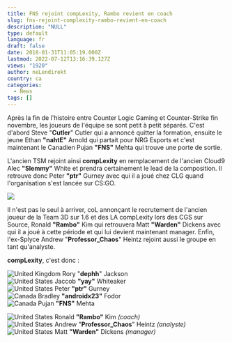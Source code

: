 ```yaml
---
title: FNS rejoint compLexity, Rambo revient en coach
slug: fns-rejoint-complexity-rambo-revient-en-coach
description: "NULL"
type: default
language: fr
draft: false
date: 2018-01-31T11:05:19.000Z
lastmod: 2022-07-12T13:16:39.127Z
views: "1920"
author: neLendirekt
country: ca
categories:
  - News
tags: []
---
```

Après la fin de l'histoire entre Counter Logic Gaming et Counter-Strike fin novembre, les joueurs de l'équipe se sont petit à petit séparés. C'est d'abord Steve "**Cutler**" Cutler qui a annoncé quitter la formation, ensuite le jeune Ethan **"nahtE"** Arnold qui partait pour NRG Esports et c'est maintenant le Canadien Pujan **"FNS"** Mehta qui trouve une porte de sortie.

L'ancien TSM rejoint ainsi **compLexity** en remplacement de l'ancien Cloud9 Alec **"Slemmy"** White et prendra certainement le lead de la composition. Il retrouve donc Peter **"ptr"** Gurney avec qui il a joué chez CLG quand l'organisation s'est lancée sur CS:GO.

![](/images/articles/5a71989041044/images/OZJBS7v5w0oDXXVrhIMw9KvwQrLtFUKbeigvfgHP.jpeg)

Il n'est pas le seul à arriver, coL annonçant le recrutement de l'ancien joueur de la Team 3D sur 1.6 et des LA compLexity lors des CGS sur Source, Ronald **"Rambo"** Kim qui retrouvera Matt **"Warden"** Dickens avec qui il a joué à cette période et qui lui devient maintenant manager. Enfin, l'ex-Splyce Andrew "**Professor\_Chaos**" Heintz rejoint aussi le groupe en tant qu'analyste.

**compLexity**, c'est donc : 

![United Kingdom](/images/countries/gb.svg)⁠ Rory "**dephh**" Jackson  
![United States](/images/countries/us.svg)⁠ Jaccob **"yay"** Whiteaker  
![United States](/images/countries/us.svg)⁠ Peter **"ptr"** Gurney  
![Canada](/images/countries/ca.svg)⁠ Bradley **"androidx23"** Fodor  
![Canada](/images/countries/ca.svg)⁠ Pujan **"FNS"** Mehta

![United States](/images/countries/us.svg)⁠ Ronald **"Rambo"** Kim _(coach)_  
![United States](/images/countries/us.svg)⁠ Andrew "**Professor\_Chaos**" Heintz _(analyste)_  
![United States](/images/countries/us.svg)⁠ Matt **"Warden"** Dickens _(manager)_
